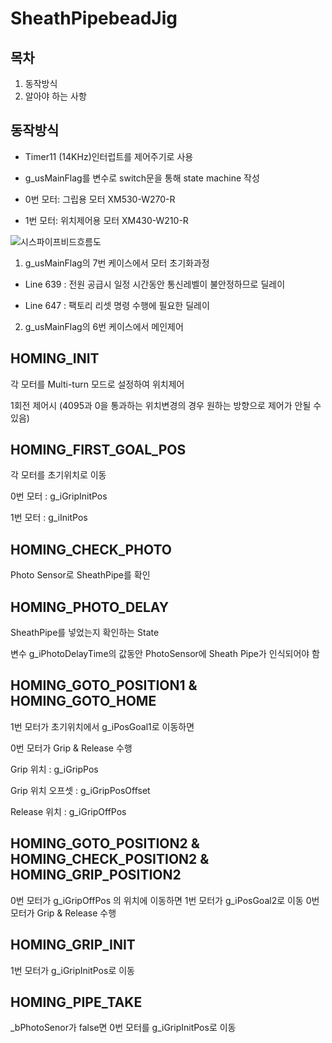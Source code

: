 # SheathPipebeadJig

## 목차
1. 동작방식
2. 알아야 하는 사항

## 동작방식

- Timer11 (14KHz)인터럽트를 제어주기로 사용

- g_usMainFlag를 변수로 switch문을 통해 state machine 작성

- 0번 모터: 그립용 모터 XM530-W270-R   

- 1번 모터: 위치제어용 모터 XM430-W210-R

![시스파이프비드흐름도](/uploads/0a6275a4479d2a3407df7002cfec457d/시스파이프비드흐름도.jpg)

1. g_usMainFlag의 7번 케이스에서 모터 초기화과정

- Line 639 : 전원 공급시 일정 시간동안 통신레벨이 불안정하므로 딜레이

- Line 647 : 팩토리 리셋 명령 수행에 필요한 딜레이

2. g_usMainFlag의 6번 케이스에서 메인제어 

## HOMING_INIT

각 모터를 Multi-turn 모드로 설정하여 위치제어

1회전 제어시 (4095과 0을 통과하는 위치변경의 경우 원하는 방향으로 제어가 안될 수 있음)

## HOMING_FIRST_GOAL_POS

각 모터를 초기위치로 이동

0번 모터 : g_iGripInitPos

1번 모터 : g_iInitPos
 
## HOMING_CHECK_PHOTO

Photo Sensor로 SheathPipe를 확인

## HOMING_PHOTO_DELAY

SheathPipe를 넣었는지 확인하는 State

변수 g_iPhotoDelayTime의 값동안 PhotoSensor에 Sheath Pipe가 인식되어야 함

## HOMING_GOTO_POSITION1 & HOMING_GOTO_HOME

1번 모터가 초기위치에서 g_iPosGoal1로 이동하면

0번 모터가 Grip & Release 수행

Grip 위치 : g_iGripPos

Grip 위치 오프셋 : g_iGripPosOffset

Release 위치 : g_iGripOffPos

## HOMING_GOTO_POSITION2 & HOMING_CHECK_POSITION2 & HOMING_GRIP_POSITION2

0번 모터가 g_iGripOffPos 의 위치에 이동하면 
1번 모터가 g_iPosGoal2로 이동
0번 모터가 Grip & Release 수행

## HOMING_GRIP_INIT

1번 모터가 g_iGripInitPos로 이동

## HOMING_PIPE_TAKE

_bPhotoSenor가 false면 0번 모터를 g_iGripInitPos로 이동


